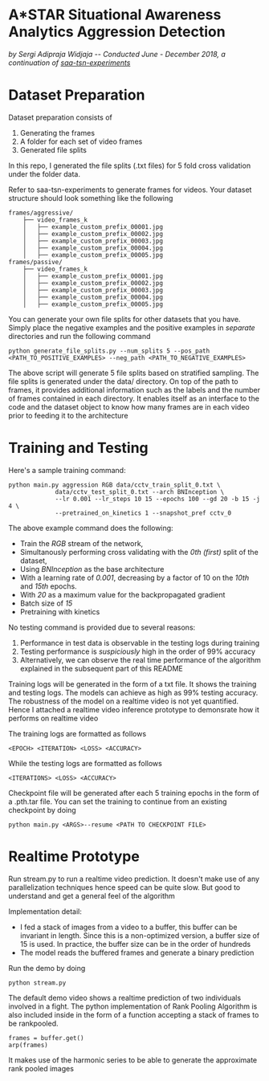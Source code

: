 # A*STAR Situational Awareness Analytics Aggression Detection
_by Sergi Adipraja Widjaja -- Conducted June - December 2018, a continuation of [saa-tsn-experiments](https://github.com/adiser/saa-tsn-experiments)_

# Dataset Preparation

Dataset preparation consists of
1. Generating the frames
2. A folder for each set of video frames
3. Generated file splits

In this repo, I generated the file splits (.txt files) for 5 fold cross validation under the folder data. 

Refer to saa-tsn-experiments to generate frames for videos. Your dataset structure should look something like the following

```
frames/aggressive/
    ├── video_frames_k
    │   ├── example_custom_prefix_00001.jpg
    │   ├── example_custom_prefix_00002.jpg
    │   ├── example_custom_prefix_00003.jpg
    │   ├── example_custom_prefix_00004.jpg
    │   ├── example_custom_prefix_00005.jpg
frames/passive/
    ├── video_frames_k
    │   ├── example_custom_prefix_00001.jpg
    │   ├── example_custom_prefix_00002.jpg
    │   ├── example_custom_prefix_00003.jpg
    │   ├── example_custom_prefix_00004.jpg
    │   ├── example_custom_prefix_00005.jpg
```

You can generate your own file splits for other datasets that you have. Simply place the negative examples and the positive examples in *separate* directories and run the following command
```
python generate_file_splits.py --num_splits 5 --pos_path <PATH_TO_POSITIVE_EXAMPLES> --neg_path <PATH_TO_NEGATIVE_EXAMPLES>
```
The above script will generate 5 file splits based on stratified sampling. The file splits is generated under the data/ directory. On top of the path to frames, it provides additional information such as the labels and the number of frames contained in each directory. It enables itself as an interface to the code and the dataset object to know how many frames are in each video prior to feeding it to the architecture

# Training and Testing
Here's a sample training command:

```
python main.py aggression RGB data/cctv_train_split_0.txt \
             data/cctv_test_split_0.txt --arch BNInception \
             --lr 0.001 --lr_steps 10 15 --epochs 100 --gd 20 -b 15 -j 4 \
             --pretrained_on_kinetics 1 --snapshot_pref cctv_0 
```
The above example command does the following:
- Train the *RGB* stream of the network,
- Simultanously performing cross validating with the *0th (first)* split of the dataset, 
- Using *BNInception* as the base architecture
- With a learning rate of *0.001*, decreasing by a factor of 10 on the *10th* and *15th* epochs.
- With *20* as a maximum value for the backpropagated gradient
- Batch size of *15*
- Pretraining with kinetics 

No testing command is provided due to several reasons:
1. Performance in test data is observable in the testing logs during training
2. Testing performance is *suspiciously* high in the order of 99% accuracy
3. Alternatively, we can observe the real time performance of the algorithm explained in the subsequent part of this README

Training logs will be generated in the form of a txt file. It shows the training and testing logs. The models can achieve as high as 99% testing accuracy. The robustness of the model on a realtime video is not yet quantified. Hence I attached a realtime video inference prototype to demonsrate how it performs on realtime video

The training logs are formatted as follows
```
<EPOCH> <ITERATION> <LOSS> <ACCURACY>
```

While the testing logs are formatted as follows

```
<ITERATIONS> <LOSS> <ACCURACY>
```

Checkpoint file will be generated after each 5 training epochs in the form of a .pth.tar file. You can set the training to continue from an existing checkpoint by doing 
```
python main.py <ARGS>--resume <PATH TO CHECKPOINT FILE>
```

# Realtime Prototype
Run stream.py to run a realtime video prediction. It doesn't make use of any parallelization techniques hence speed can be quite slow. But good to understand and get a general feel of the algorithm 

Implementation detail:
* I fed a stack of images from a video to a buffer, this buffer can be invariant in length. Since this is a non-optimized version, a buffer size of 15 is used. In practice, the buffer size can be in the order of hundreds
* The model reads the buffered frames and generate a binary prediction

Run the demo by doing

```
python stream.py 
```

The default demo video shows a realtime prediction of two individuals involved in a fight. The python implementation of Rank Pooling Algorithm is also included inside in the form of a function accepting a stack of frames to be rankpooled.
```
frames = buffer.get()
arp(frames)
```
It makes use of the harmonic series to be able to generate the approximate rank pooled images



 
